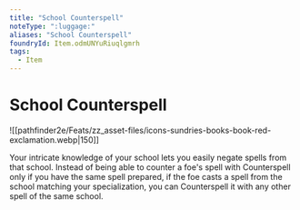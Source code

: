 ```yaml
---
title: "School Counterspell"
noteType: ":luggage:"
aliases: "School Counterspell"
foundryId: Item.odmUNYuRiuqlgmrh
tags:
  - Item
---
```


# School Counterspell
![[pathfinder2e/Feats/zz_asset-files/icons-sundries-books-book-red-exclamation.webp|150]]

Your intricate knowledge of your school lets you easily negate spells from that school. Instead of being able to counter a foe's spell with Counterspell only if you have the same spell prepared, if the foe casts a spell from the school matching your specialization, you can Counterspell it with any other spell of the same school.
